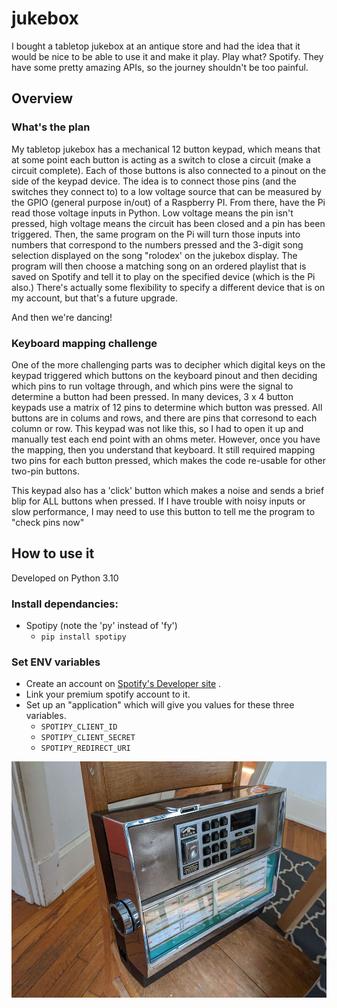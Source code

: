 # jukebox
 
I bought a tabletop jukebox at an antique store and had the idea that it would be nice to be able to use it and make it play. Play what? Spotify. They have some pretty amazing APIs, so the journey shouldn't be too painful. 

## Overview

### What's the plan
My tabletop jukebox has a mechanical 12 button keypad, which means that at some point each button is acting as a switch to close a circuit (make a circuit complete). Each of those buttons is also connected to a pinout on the side of the keypad device. The idea is to connect those pins (and the switches they connect to) to a low voltage source that can be measured by the GPIO (general purpose in/out) of a Raspberry PI. From there, have the Pi read those voltage inputs in Python. Low voltage means the pin isn't pressed, high voltage means the circuit has been closed and a pin has been triggered. Then, the same program on the Pi will turn those inputs into numbers that correspond to the numbers pressed and the 3-digit song selection displayed on the song "rolodex' on the jukebox display. The program will then choose a matching song on an ordered playlist that is saved on Spotify and tell it to play on the specified device (which is the Pi also.) There's actually some flexibility to specify a different device that is on my account, but that's a future upgrade. 

And then we're dancing! 

### Keyboard mapping challenge
One of the more challenging parts was to decipher which digital keys on the keypad triggered which buttons on the keyboard pinout and then deciding which pins to run voltage through, and which pins were the signal to determine a button had been pressed. In many devices, 3 x 4 button keypads use a matrix of 12 pins to determine which button was pressed. All buttons are in colums and rows, and there are pins that corresond to each column or row. This keypad was not like this, so I had to open it up and manually test each end point with an ohms meter. However, once you have the mapping, then you understand that keyboard. It still required mapping two pins for each button pressed, which makes the code re-usable for other two-pin buttons. 

This keypad also has a 'click' button which makes a noise and sends a brief blip for ALL buttons when pressed. If I have trouble with noisy inputs or slow performance, I may need to use this button to tell me the program to "check pins now" 


## How to use it
Developed on Python 3.10 

### Install dependancies:
- Spotipy (note the 'py' instead of 'fy')
    - `pip install spotipy`

### Set ENV variables
- Create an account on [Spotify's Developer site](https://developer.spotify.com/) . 
- Link your premium spotify account to it.
- Set up an "application" which will give you values for these three variables.
    - `SPOTIPY_CLIENT_ID`
    - `SPOTIPY_CLIENT_SECRET`
    - `SPOTIPY_REDIRECT_URI`



![Jukebox Image](images/tabletop_jukebox.jpg)
